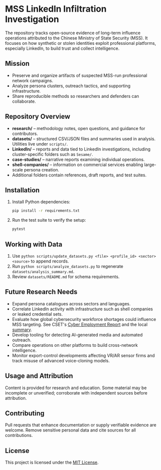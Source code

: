 # MSS LinkedIn Infiltration Investigation

The repository tracks open-source evidence of long-term influence operations attributed to the Chinese Ministry of State Security (MSS). It focuses on how synthetic or stolen identities exploit professional platforms, especially LinkedIn, to build trust and collect intelligence.

## Mission

- Preserve and organize artifacts of suspected MSS-run professional network campaigns.
- Analyze persona clusters, outreach tactics, and supporting infrastructure.
- Share reproducible methods so researchers and defenders can collaborate.

## Repository Overview

- **research/** – methodology notes, open questions, and guidance for contributors.
- **datasets/** – structured CSV/JSON files and summaries used in analysis. Utilities live under `scripts/`.
- **LinkedIn/** – reports and data tied to LinkedIn investigations, including cluster-specific folders such as `Sesame/`.
- **case-studies/** – narrative reports examining individual operations.
- **shell-companies/** – information on commercial services enabling large-scale persona creation.
- Additional folders contain references, draft reports, and test suites.

## Installation

1. Install Python dependencies:

   ```bash
   pip install -r requirements.txt
   ```

2. Run the test suite to verify the setup:

   ```bash
   pytest
   ```

## Working with Data

1. Use `python scripts/update_datasets.py <file> <profile_id> <sector> <source>` to append records.
2. Run `python scripts/analyze_datasets.py` to regenerate `datasets/analysis_summary.md`.
3. Review `datasets/README.md` for schema requirements.

## Future Research Needs

- Expand persona catalogues across sectors and languages.
- Correlate LinkedIn activity with infrastructure such as shell companies or leaked credential sets.
 - Evaluate how global cybersecurity workforce shortages could influence MSS targeting. See CSET's [Cyber Employment Report](https://cset.georgetown.edu/wp-content/uploads/t0231_cyber_employment_report_EN.pdf) and the local [summary](research/cyber_employment_report_summary.md).
- Develop tooling for detecting AI-generated media and automated outreach.
- Compare operations on other platforms to build cross-network intelligence.
- Monitor export-control developments affecting VR/AR sensor firms and track misuse of advanced voice-cloning models.

## Usage and Attribution

Content is provided for research and education. Some material may be incomplete or unverified; corroborate with independent sources before attribution.

## Contributing

Pull requests that enhance documentation or supply verifiable evidence are welcome. Remove sensitive personal data and cite sources for all contributions.

## License

This project is licensed under the [MIT License](LICENSE).
